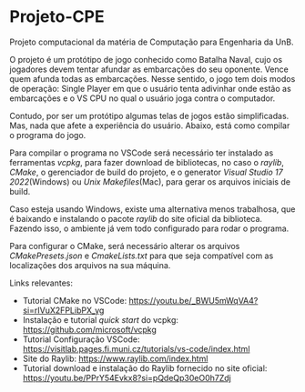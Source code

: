 # Projeto-CPE
Projeto computacional da matéria de Computação para Engenharia da UnB.

O projeto é um protótipo de jogo conhecido como Batalha Naval, cujo os jogadores devem tentar afundar as embarcações do seu oponente. Vence quem afunda todas as embarcações. Nesse sentido, o jogo tem dois modos de operação: Single Player em que o usuário tenta adivinhar onde estão as embarcações e o VS CPU no qual o usuário joga contra o computador.

Contudo, por ser um protótipo algumas telas de jogos estão simplificadas. Mas, nada que afete a experiência do usuário. Abaixo, está como compilar o programa do jogo.

Para compilar o programa no VSCode será necessário ter instalado as ferramentas *vcpkg*, para fazer download de bibliotecas, no caso o *raylib*, *CMake*, o gerenciador de build do projeto, e o generator *Visual Studio 17 2022*(Windows) ou *Unix Makefiles*(Mac), para gerar os arquivos iniciais de build.

Caso esteja usando Windows, existe uma alternativa menos trabalhosa, que é baixando e instalando o pacote *raylib* do site oficial da biblioteca. Fazendo isso, o ambiente já vem todo configurado para rodar o programa.

Para configurar o CMake, será necessário alterar os arquivos _CMakePresets.json_ e _CmakeLists.txt_ para que seja compatível com as localizações dos arquivos na sua máquina.

Links relevantes:

* Tutorial CMake no VSCode: https://youtu.be/_BWU5mWqVA4?si=rIVuX2FPLibPX_yg
* Instalação e tutorial _quick start_ do vcpkg: https://github.com/microsoft/vcpkg
* Tutorial Configuração VSCode: https://visitlab.pages.fi.muni.cz/tutorials/vs-code/index.html
* Site do Raylib: https://www.raylib.com/index.html
* Tutorial download e instalação do Raylib fornecido no site oficial: https://youtu.be/PPrY54Evkx8?si=pQdeQp30eO0h7Zdj
